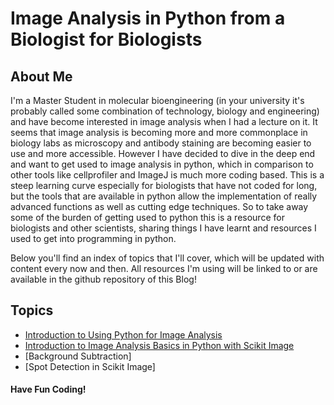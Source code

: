 # Image Analysis in Python from a Biologist for Biologists
## About Me
I'm a Master Student in molecular bioengineering (in your university it's probably called some combination of technology, biology and engineering) and have become interested in image analysis when I had a lecture on it. It seems that image analysis is becoming more and more commonplace in biology labs as microscopy and antibody staining are becoming easier to use and more accessible. However I have decided to dive in the deep end and want to get used to image analysis in python, which in comparison to other tools like cellprofiler and ImageJ is much more coding based. This is a steep learning curve especially for biologists that have not coded for long, but the tools that are available in python allow the implementation of really advanced functions as well as cutting edge techniques. So to take away some of the burden of getting used to python this is a resource for biologists and other scientists, sharing things I have learnt and resources I used to get into programming in python.

Below you'll find an index of topics that I'll cover, which will be updated with content every now and then. All resources I'm using will be linked to or are available in the github repository of this Blog!

## Topics
* [Introduction to Using Python for Image Analysis](https://biapol.github.io/blog/ryan_savill/01_intro_to_python/)
* [Introduction to Image Analysis Basics in Python with Scikit Image](https://biapol.github.io/blog/rs_Intro_to_img_analysis_skimage)
* [Background Subtraction]
* [Spot Detection in Scikit Image]
#### Have Fun Coding!

